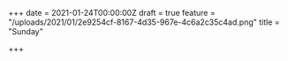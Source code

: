 +++
date = 2021-01-24T00:00:00Z
draft = true
feature = "/uploads/2021/01/2e9254cf-8167-4d35-967e-4c6a2c35c4ad.png"
title = "Sunday"

+++
